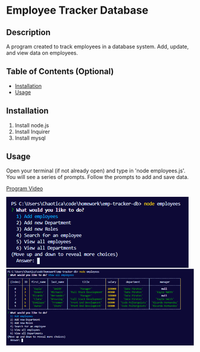 # Employee Tracker Database

## Description
  
A program created to track employees in a database system. Add, update, and view data on employees.

## Table of Contents (Optional)
- [Installation](#installation)
- [Usage](#usage)

## Installation
1) Install node.js 
2) Install Inquirer 
3) Install mysql 

## Usage
Open your terminal (if not already open) and type in 'node employees.js'. You will see a series of prompts. Follow the prompts to add and save data.

[Program Video](https://drive.google.com/file/d/1eNWVVnfQxNxky545q7elY4HYH90VfOTF/view?usp=sharing)

![Starting Screen](Assets/screenshot1.PNG)
![Employee Screen](Assets/screenshot2.PNG)

